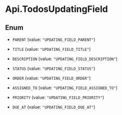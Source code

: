 # Api.TodosUpdatingField

## Enum


* `PARENT` (value: `"UPDATING_FIELD_PARENT"`)

* `TITLE` (value: `"UPDATING_FIELD_TITLE"`)

* `DESCRIPTION` (value: `"UPDATING_FIELD_DESCRIPTION"`)

* `STATUS` (value: `"UPDATING_FIELD_STATUS"`)

* `ORDER` (value: `"UPDATING_FIELD_ORDER"`)

* `ASSIGNED_TO` (value: `"UPDATING_FIELD_ASSIGNED_TO"`)

* `PRIORITY` (value: `"UPDATING_FIELD_PRIORITY"`)

* `DUE_AT` (value: `"UPDATING_FIELD_DUE_AT"`)


